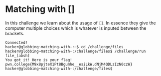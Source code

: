 # Matching with []
In this challenge we learn about the usage of `[]`. In essence they give the computer multiple choices which is whatever is inputed between the brackets.
```
Connected!
hacker@globbing~matching-with-:~$ cd /challenge/files
hacker@globbing~matching-with-:/challenge/files$ /challenge/run file_[absh]
You got it! Here is your flag!
pwn.college{M9x8pjteX1Pt8Bgumhe__esiLkW.dNjM4QDLzIzN0czW}
hacker@globbing~matching-with-:/challenge/files$
```
